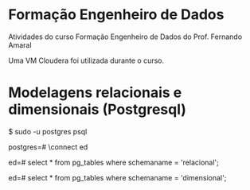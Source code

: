 # Formação Engenheiro de Dados
 Atividades do curso Formação Engenheiro de Dados do Prof. Fernando Amaral

Uma VM Cloudera foi utilizada durante o curso.

# Modelagens relacionais e dimensionais (Postgresql)

$ sudo -u postgres psql

postgres=# \connect ed

ed=# select * from pg_tables where schemaname = 'relacional'; 

ed=# select * from pg_tables where schemaname = 'dimensional';
